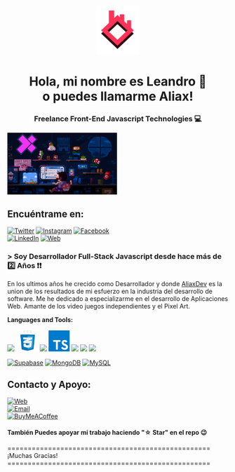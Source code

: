 <p text-align="center" width="100%" align="center"><img src="https://raw.githubusercontent.com/aliaxdev/aliaxdev/master/logo_aliax.png" width="100">
 <h1 text-align="center" width="100%" align="center">Hola, mi nombre es Leandro 👋<br><span heigth="14">o puedes llamarme Aliax!</span></h1>
 <h3 text-align="center" width="100%" align="center">Freelance Front-End Javascript Technologies 💻</h3>
</p> 

<img src="https://raw.githubusercontent.com/aliaxdev/aliaxdev/master/baner_github.gif" width="250">

## Encuéntrame en:

[![Twitter](https://img.shields.io/badge/Twitter-@aliaxdev-1DA1F2?style=for-the-badge&logo=twitter&logoColor=white&labelColor=101010)](https://twitter.com/aliaxdev)
[![Instagram](https://img.shields.io/badge/Instagram-@aliax.dev-E4405F?style=for-the-badge&logo=instagram&logoColor=white&labelColor=101010)](https://instagram.com/aliax.dev)
[![Facebook](https://img.shields.io/badge/Facebook-@-1877F2?style=for-the-badge&logo=facebook&logoColor=white&labelColor=101010)](https://www.facebook.com/leandro.estupinan.5)
</br>
[![LinkedIn](https://img.shields.io/badge/LinkedIn-Leandro.E-0077B5?style=for-the-badge&logo=linkedin&logoColor=white&labelColor=101010)](https://www.linkedin.com/in/leandro.e.perez)
[![Web](https://img.shields.io/badge/Web-AliaxDev-14a1f0?style=for-the-badge&logo=dev.to&logoColor=white&labelColor=101010)](https://aliaxdev.github.io)
 
<h3>> Soy Desarrollador Full-Stack Javascript desde hace más de 2️⃣ Años ❗❗</h3>

<p>En los ultimos años he crecido como Desarrollador y donde <a href="https://aliaxdev.github.io">AliaxDev</a> es la union de los resultados de mi esfuerzo en la industria del desarrollo de software. Me he dedicado a especializarme en el desarrollo de Aplicaciones Web. Amante de los video juegos independientes y el Pixel Art.</p>

**Languages and Tools:** 
<p align="left">
  <img src="https://raw.githubusercontent.com/github/explore/80688e429a7d4ef2fca1e82350fe8e3517d3494d/topics/html/html" width="48" >
  <img src="https://raw.githubusercontent.com/aliaxdev/aliaxdev/master/css.gif" width="50">
  <img src="https://media3.giphy.com/media/ln7z2eWriiQAllfVcn/200w.webp" width="50">
  <img src="https://raw.githubusercontent.com/github/explore/80688e429a7d4ef2fca1e82350fe8e3517d3494d/topics/typescript/typescript.png" width="48" >
  <img src="https://i.giphy.com/media/eNAsjO55tPbgaor7ma/200w.webp" width="50">
  <img src="https://media3.giphy.com/media/kdFc8fubgS31b8DsVu/giphy.webp" width="50">
  <img height="20" src="https://cdn.svgporn.com/logos/visual-studio-code.svg" height="50">
</p>

[![Supabase](https://img.shields.io/badge/Supabase-FFCA28?style=for-the-badge&logo=firebase&logoColor=white&labelColor=101010)]()
[![MongoDB](https://img.shields.io/badge/MongoDB-47A248?style=for-the-badge&logo=mongodb&logoColor=white&labelColor=101010)]()
[![MySQL](https://img.shields.io/badge/MySQL-4479A1?style=for-the-badge&logo=mysql&logoColor=white&labelColor=101010)]()
</br>


## Contacto y Apoyo:
[![Web](https://img.shields.io/badge/Web-AliaxDev-14a1f0?style=for-the-badge&logo=dev.to&logoColor=white&labelColor=101010)](https://aliaxdev.github.io)
</br>
[![Email](https://img.shields.io/badge/aliaxdev000@gmail.com-email_personal-D14836?style=for-the-badge&logo=gmail&logoColor=white&labelColor=101010)](mailto:alixdev000@gmail.com)
</br>
[![BuyMeACoffee](https://img.shields.io/badge/Buy_Me_A_Coffee-apoya_mi_trabajo-FFDD00?style=for-the-badge&logo=buy-me-a-coffee&logoColor=white&labelColor=101010)](https://www.buymeacoffee.com/aliaxdev)

#### También Puedes apoyar mi trabajo haciendo "☆ Star" en el repo 😉

==================================================  ¡Muchas Gracias!  ==================================================



